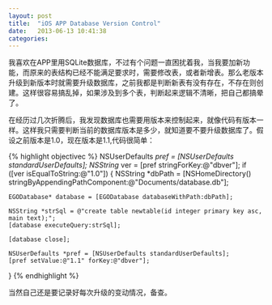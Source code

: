 ```yaml
---
layout: post
title:  "iOS APP Database Version Control"
date:   2013-06-13 10:41:38
categories:
---
```

我喜欢在APP里用SQLite数据库，不过有个问题一直困扰着我，当我要加新功能，而原来的表结构已经不能满足要求时，需要修改表，或者新增表。那么老版本升级到新版本时就需要升级数据库，之前我都是判断新表有没有存在，不存在则创建。这样很容易搞乱掉，如果涉及到多个表，判断起来逻辑不清晰，把自己都搞晕了。</p>

在经历过几次折腾后，我发现数据库也需要用版本来控制起来，就像代码有版本一样。这样我只需要判断当前的数据库版本是多少，就知道要不要升级数据库了。假设之前版本是1.0，现在版本是1.1,代码很简单：
<!--more-->
{% highlight objectivec %}
NSUserDefaults *pref = [NSUserDefaults standardUserDefaults];
NSString* ver = [pref stringForKey:@"dbver"];
if ([ver isEqualToString:@"1.0"])
{
    NSString *dbPath  = [NSHomeDirectory() stringByAppendingPathComponent:@"Documents/database.db"];

    EGODatabase* database = [EGODatabase databaseWithPath:dbPath];

    NSString *strSql = @"create table newtable(id integer primary key asc, main text);";
    [database executeQuery:strSql];

    [database close];

    NSUserDefaults *pref = [NSUserDefaults standardUserDefaults];
    [pref setValue:@"1.1" forKey:@"dbver"];
}
{% endhighlight %}

当然自己还是要记录好每次升级的变动情况，备查。
